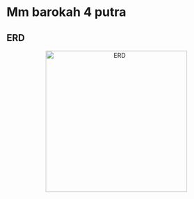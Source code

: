 # Mm barokah 4 putra

## ERD

<div align="center">
  <img src="https://imgur.com/a/X5bdc2M" alt="ERD" border="0" style="width: 325px;">
</div>

